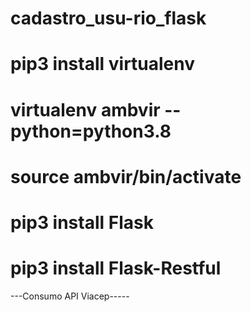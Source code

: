 # cadastro_usu-rio_flask
# pip3 install virtualenv
# virtualenv ambvir --python=python3.8 
# source ambvir/bin/activate  
# pip3 install Flask
# pip3 install Flask-Restful

---Consumo API Viacep-----
